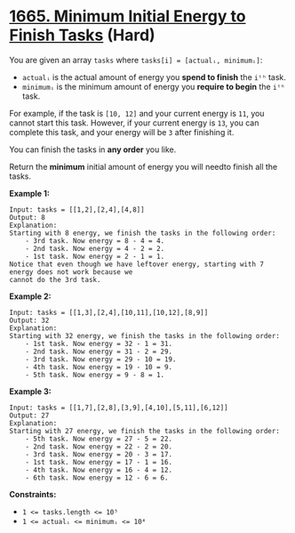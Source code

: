 # [1665. Minimum Initial Energy to Finish Tasks][link] (Hard)

[link]: https://leetcode.com/problems/minimum-initial-energy-to-finish-tasks/

You are given an array `tasks` where `tasks[i] = [actualᵢ, minimumᵢ]`:

- `actualᵢ` is the actual amount of energy you **spend to finish** the `iᵗʰ` task.
- `minimumᵢ` is the minimum amount of energy you **require to begin** the `iᵗʰ` task.

For example, if the task is `[10, 12]` and your current energy is `11`, you cannot start this task.
However, if your current energy is `13`, you can complete this task, and your energy will be `3`
after finishing it.

You can finish the tasks in **any order** you like.

Return the **minimum** initial amount of energy you will needto finish all the tasks.

**Example 1:**

```
Input: tasks = [[1,2],[2,4],[4,8]]
Output: 8
Explanation:
Starting with 8 energy, we finish the tasks in the following order:
    - 3rd task. Now energy = 8 - 4 = 4.
    - 2nd task. Now energy = 4 - 2 = 2.
    - 1st task. Now energy = 2 - 1 = 1.
Notice that even though we have leftover energy, starting with 7 energy does not work because we
cannot do the 3rd task.
```

**Example 2:**

```
Input: tasks = [[1,3],[2,4],[10,11],[10,12],[8,9]]
Output: 32
Explanation:
Starting with 32 energy, we finish the tasks in the following order:
    - 1st task. Now energy = 32 - 1 = 31.
    - 2nd task. Now energy = 31 - 2 = 29.
    - 3rd task. Now energy = 29 - 10 = 19.
    - 4th task. Now energy = 19 - 10 = 9.
    - 5th task. Now energy = 9 - 8 = 1.
```

**Example 3:**

```
Input: tasks = [[1,7],[2,8],[3,9],[4,10],[5,11],[6,12]]
Output: 27
Explanation:
Starting with 27 energy, we finish the tasks in the following order:
    - 5th task. Now energy = 27 - 5 = 22.
    - 2nd task. Now energy = 22 - 2 = 20.
    - 3rd task. Now energy = 20 - 3 = 17.
    - 1st task. Now energy = 17 - 1 = 16.
    - 4th task. Now energy = 16 - 4 = 12.
    - 6th task. Now energy = 12 - 6 = 6.
```

**Constraints:**

- `1 <= tasks.length <= 10⁵`
- `1 <= actualᵢ <= minimumᵢ <= 10⁴`
